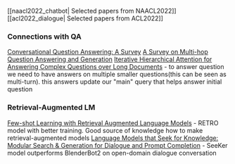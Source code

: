 [[naacl2022_chatbot| Selected papers from NAACL2022]]
[[acl2022_dialogue| Selected papers from ACL2022]]

### Connections with QA
[Conversational Question Answering: A Survey](https://arxiv.org/abs/2106.00874)
[A Survey on Multi-hop Question Answering and Generation](https://arxiv.org/abs/2204.09140)
[Iterative Hierarchical Attention for Answering Complex Questions over Long Documents](https://arxiv.org/abs/2106.00200) - to answer question we need to have answers on multiple smaller questions(this can be seen as multi-turn). this answers update our "main" query that helps answer initial question
  
### Retrieval-Augmented LM
[Few-shot Learning with Retrieval Augmented Language Models](https://arxiv.org/abs/2208.03299) - RETRO model with better training. Good source of knowledge how to make retrieval-augmented models
[Language Models that Seek for Knowledge: Modular Search & Generation for Dialogue and Prompt Completion](https://arxiv.org/abs/2203.13224) - SeeKer model outperforms BlenderBot2 on open-domain dialogue conversation
